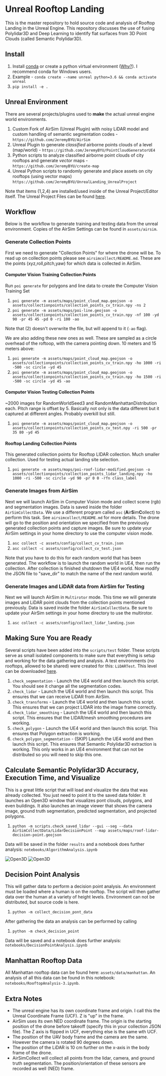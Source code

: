 # Unreal Rooftop Landing

This is the master repository to hold source code and analysis of Rooftop Landing in the Unreal Engine. This repository discusses the use of fusing Polylidar3D and Deep Learning to identify flat surfaces from 3D Point Clouds (called Semantic Polylidar3D).

## Install

1. Install [conda](https://conda.io/projects/conda/en/latest/) or create a python virtual environment ([Why?](https://medium.freecodecamp.org/why-you-need-python-environments-and-how-to-manage-them-with-conda-85f155f4353c)). I recommend conda for Windows users.
2. Example - `conda create --name unreal python=3.6 && conda activate unreal` 
2. `pip install -e .`


## Unreal Environment

There are several projects/plugins used to **make** the actual unreal engine world environments. 

1. Custom Fork of AirSim (Unreal Plugin) with noisy LiDAR model and custom handling of semantic segmentation codes - `https://github.com/JeremyBYU/AirSim`
2. Unreal Plugin to generate *classified* airborne points clouds of a level (map/world) - `https://github.com/JeremyBYU/PointCloudGeneratorUE4`
3. Python scripts to analyze classified airborne point clouds of city rooftops and generate *vector* maps - `https://github.com/JeremyBYU/create-map`
4. Unreal Python scripts to randomly generate and place assets on city rooftops (using vector maps) `https://github.com/JeremyBYU/UnrealLanding_UnrealProject`

Note that items (1,2,4) are installed/used inside of the Unreal Project/Editor itself. The Unreal Project Files can be found [here](https://github.com/JeremyBYU/UnrealLanding_UnrealProject).


## Workflow

Below is the workflow to generate training and testing data from the unreal environment. Copies of the AirSim Settings can be found in `assets/airsim`.

### Generate Collection Points

First we need to generate "Collection Points" for where the drone will be. To read up on collection points please see `airsimcollect/README.md`. These are the points (xyz,roll,pitch,yaw) for which data is collected in AirSim.


#### Computer Vision Training Collection Points

Run `poi generate` for polygons and line data to create the Computer Vision Training Set

1. `poi generate -m assets/maps/point_cloud_map.geojson -o assets/collectionpoints/collection_points_cv_train.npy -ns 2`
2. `poi generate -m assets/maps/poi-line.geojson -o assets/collectionpoints/collection_points_cv_train.npy -nf 100 -yd 90 -pr 45 45 -pd 0 -ri 100 -ao`

Note that (2) doesn't overwrite the file, but will append to it (`-ao` flag).

We are also adding these new ones as well. These are sampled as a circle overhead of the roftoop, with the camera pointing down. 10 meters and 15 meters above:

1. `poi generate -m assets/maps/point_cloud_map.geojson -o assets/collectionpoints/collection_points_cv_train.npy -ho 1000 -ri -500 -sc circle -yd 45`
2. `poi generate -m assets/maps/point_cloud_map.geojson -o assets/collectionpoints/collection_points_cv_train.npy -ho 1500 -ri -500 -sc circle -yd 45 -ao`

#### Computer Vision Testing Collection Points

~2000 images for RandomWorldSeed3 and RandomManhattanDistribution each. Pitch range is offset by 5. Basically not only is the data different but it captured at different angles.  Probably overkill but still.

1. `poi generate -m assets/maps/point_cloud_map.geojson -o assets/collectionpoints/collection_points_cv_test.npy -ri 500 -pr 35 80 -yd 45`


#### Rooftop Landing Collection Points

This generated collection points for Rooftop LIDAR collection. Much smaller collection. Used for testing actual landing site selection. 

<!-- 1. `poi generate -m assets/maps/poi-roof-lidar-modified.geojson -o assets/collectionpoints/collection_points_lidar_landing.npy -ho 1000 -ri 1000 -pr 75 75 -pd 0 -yd 90 -rfn class_label` -->

1. `poi generate -m assets/maps/poi-roof-lidar-modified.geojson -o assets/collectionpoints/collection_points_lidar_landing.npy -ho 1000 -ri -500 -sc circle -yd 90 -pr 0 0 -rfn class_label`

### Generate Images from AirSim

Next we will launch AirSim in Computer Vision mode and collect scene (rgb) and segmentation images. Data is saved inside the folder `AirSimCollectData`. We use a different program called `asc` (**A**ir**S**im**C**ollect) to perform this task. See `airsimcollect/README.md` for more details.  The drone will go to the position and orientation we specified from the previously generated collection points and capture images. Be sure to update your AirSim settings in your home directory to use the computer vision mode.

1. `asc collect -c assets/config/collect_cv_train.json`
2. `asc collect -c assets/config/collect_cv_test.json`


Note that you have to do this for each random world that has been generated.  The workflow is to launch the random world in UE4, then run the collection. After collection is finished shutdown the UE4 world. Now modify the JSON file to "save_dir" to match the name of the next random world.

### Generate Images and LiDAR data from AirSim for Testing

Next we will launch AirSim in `Multirotor` mode. This time we will generate images and LiDAR point clouds from the collection points mentioned previously. Data is saved inside the folder `AirSimCollectData`. Be sure to update your AirSim settings in your home directory to use the multirotor.

1. `asc collect -c assets/config/collect_lidar_landing.json`

<!-- Notes - Sometimes the camera takes time to update position, add more time delay than 0.5 seconds. In other words the lidar and vehicle move to a new position but the camera is still in the old position (AirSim bug). -->


## Making Sure You are Ready

Several scripts have been added into the `scripts/test` folder. These scripts serve as small isolated components to make sure that everything is setup and working for the data gathering and analysis. A test environments (no rooftops, allowed to be shared) were created for this: `LiDARTest`. This level can be downloaded [here](https://drive.google.com/file/d/1UdfcBkOJIA2WSiWwvUXy9Zx65pt3XhJV/view?usp=sharing).

1. `check_segmentation` - Launch the UE4 world and then launch this script. You should see it change all the segmentation codes.
2. `check_lidar` -  Launch the UE4 world and then launch this script. This ensures that we can receive LiDAR from AirSim.
3. `check_transforms` - Launch the UE4 world and then launch this script. This ensures that we can project LIDAR into the image frame correctly.
4. `check_lidar_smoothing` - Launch the UE4 world and then launch this script. This ensures that the LIDAR/mesh smoothing procedures are working.
5. `check_polygon` - Launch the UE4 world and then launch this script. This ensures that Polygon extraction is working.
6. `check_polygon_segmentation` - (SKIP) Launch the UE4 world and then launch this script. This ensures that Semantic Polylidar3D extraction is working. This only works in an UE4 environment that can not be distributed so you will need to skip this one.

## Calculate Semantic Polylidar3D Accuracy, Execution Time, and Visualize 

This is a great little script that will load and visualize the data that was already collected. You just need to point it to the saved data folder. It launches an Open3D window that visualizes pont clouds, polygons, and even buildings.  It also launches an image viewer that shows the camera image, ground truth segmentation, predicted segmentation, and projected polygons.

1. `python -m scripts.check_saved_lidar --gui --seg --data AirSimCollectData/LidarDecisionPoint --map assets/maps/roof-lidar-decision-point.geojson`


Data will be saved in the folder `results` and a notebook does further analysis: `notebooks/AlgorithmAnalysis.ipynb`

![Open3D](/assets/imgs/o3d_example.PNG "Open3D")
![Open3D](/assets/imgs/opencv_example.PNG "Open3D")


## Decision Point Analysis

This will gather data to perform a decision point analysis. An environment must be loaded where a human is on the rooftop. The script will then gather data over the human at a variety of height levels. Environment can not be distributed, but source code is here.

1. `python -m collect_decision_pont_data`

After gathering the data an analysis can be performed by calling 

1. `python -m check_decision_point`

Data will be saved and a notebook does further analysis: `notebooks/DecisionPointAnalysis.ipynb`


## Manhattan Rooftop Data

All Manhattan rooftop data can be found here: `assets/data/manhattan`. An analysis of all this data can be found in this notebook: `notebooks/RooftopAnalysis-3.ipynb`.

## Extra Notes

* The unreal engine has its own coordinate frame and origin. I call this the Unreal Coordinate Frame (UCF). Z is "up" in the frame.
* AirSim uses its own NED coordinate frame. The origin is the starting position of the drone before takeoff (specify this in your collection JSON file). The Z axis is flipped in UCF, everything else is the same wth UCF.
* The position of the UAV body frame and the camera are the same. However the camera is rotated 90 degrees down.
* The position of the LiDAR is 10 cm further on the x-axis in the body frame of the drone.
* AirSimCollect will collect all points from the lidar, camera, and ground truth segmentation. The position/orientation of these sensors are recorded as well (NED) frame.

 

<!-- ## Scratch

### TODO

* Collect more data (RGB, SEG) from 2 more worlds, 2000 Images each
  * 1 world randomly generated according to the distribution of Manhattan
  * 1 world manually created according to the distribution of Manhattan
  * Send that data to Brian to evaluate model performance for segmentation
* Collect more data of building rooftops. Use the manually created world
  * Each building will capture - Scene, Segmentation, Lidar, records.json. 3 New folders will be created LidarClassified, Polygons, SegmentationPredicted, LabeledScene
    * 4 pictures of each building, 10 meters and 10 meters up, each 4 sides of the roof
    * records.json will need to be modified to identify building name. Make a simple script that integrates poi-roof-lidar.geoson with records.json

  * For each snapshot perform the following and record timing and metrics
    * Every picture will need to sent to DeepLearningModel to provide a prediction. That prediction (picture) will be saved in SegmentationPredicted
      * Record time to predict, and calculate metrics (IOU?)
    * Lidar Point cloud should be projected into ground truth segmented image. True classified point cloud should be saved in LidarClassified
      * Record time to project point cloud
    * Lidar Point cloud should be projected into predicted segmented image. Predicted classified point cloud should be saved in LidarClassified
      * Record time to project point cloud
    * Use polylidar to extract roof polygon for both point clouds. Save polygon into Polygons folder
      * Record time to generate polygon
    * Use polylabel to find greatest inscribed circle. 
      * Record time to find polylabel, Record position 
    * Project polylabel plane and landing zone into scene picture
      * Save picture into labeled scene

  * Do a few 360 point clouds photos?


### Examples
  * predict_segmentation, laptop, N/A,  0, Building1, 20ms, IOU, N/A
  * classify_point_cloud, laptop, groundtruth, 0, Building1, 20ms, N/A, N/A
  * classify_point_cloud, laptop, predicted, 0, Building1, 20ms, N/A, N/A
  * classify_point_cloud, jetson, predicted, 0, Building1, 20ms, N/A, N/A
  * polylidar, laptop, predicted, 0, Building1, 20ms, N/A, N/A
  * polylidar, jetson, predicted, 0, Building1, 20ms, N/A, N/A
  * polylabel, laptop, predicted, 0, Building1, 20ms, UK, [point,radius]
  * polylabel, laptop, groundtruth, 0, Building1, 20ms, UK, [point,radius]


  ```
{
	"class_name" : "ViewTrajectory",
	"interval" : 29,
	"is_loop" : false,
	"trajectory" : 
	[
		{
			"boundingbox_max" : [ 46.592327117919922, 47.800155639648438, 24.875473022460938 ],
			"boundingbox_min" : [ -45.977882385253906, -59.884254455566406, -13.06738160405574 ],
			"field_of_view" : 59.999999999999993,
			"front" : [ 0.013683577996376688, -0.32966681771908396, -0.94399817213180537 ],
			"lookat" : [ 2.5488070936335969, -8.1752193707871861, 6.6814923975724128 ],
			"up" : [ 0.0051760193170947164, 0.94409726625824619, -0.32962639558708806 ],
			"zoom" : 0.30142939629576992
		}
	],
	"version_major" : 1,
	"version_minor" : 0
}

{
	"class_name" : "ViewTrajectory",
	"interval" : 29,
	"is_loop" : false,
	"trajectory" : 
	[
		{
			"boundingbox_max" : [ 8.4127435684204102, 5.8720441335277966, 0.63159967445807108 ],
			"boundingbox_min" : [ -8.211085319519043, -5.8716968618454288, -2.5818006992340088 ],
			"field_of_view" : 59.999999999999993,
			"front" : [ -0.23736820253299898, 0.01738649469363451, -0.97126414853453824 ],
			"lookat" : [ -0.4090289712471753, -1.0071293015254705, -0.86852741102983266 ],
			"up" : [ 0.97141962599464171, 0.003737243918986703, -0.23733929982268123 ],
			"zoom" : 0.57129903937538118
		}
	],
	"version_major" : 1,
	"version_minor" : 0
}

{
	"class_name" : "ViewTrajectory",
	"interval" : 29,
	"is_loop" : false,
	"trajectory" : 
	[
		{
			"boundingbox_max" : [ 99.63488281250001, 118.96718750000001, 10.57262817382817 ],
			"boundingbox_min" : [ -172.06511718750002, -157.73282089603492, -26.46878417968756 ],
			"field_of_view" : 59.999999999999993,
			"front" : [ -0.75057721738910432, -0.023062933894965568, -0.6603801494719429 ],
			"lookat" : [ 14.595872846040965, 4.5219864368272846, 9.3399041178781541 ],
			"up" : [ 0.66077992921403872, -0.023277484157787354, -0.75021866404347348 ],
			"zoom" : 0.16742981091231904
		}
	],
	"version_major" : 1,
	"version_minor" : 0
}

  ```


 -->
